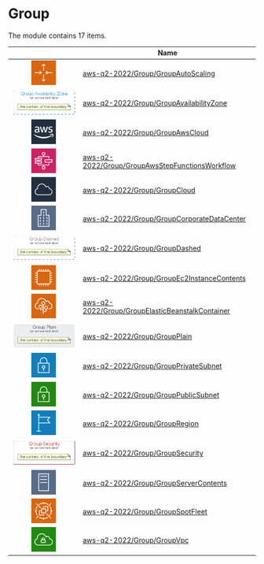 # Group

The module contains 17 items.



| |Name|
|:---:|---|
| ![illustration of aws-q2-2022/Group/GroupAutoScaling](../../aws-q2-2022/Resource/GroupIcons/AutoScaling.png) | [aws-q2-2022/Group/GroupAutoScaling](../../aws-q2-2022/Group/GroupAutoScaling.md) |
| ![illustration of aws-q2-2022/Group/GroupAvailabilityZone](../../aws-q2-2022/Group/GroupAvailabilityZone.Local.png) | [aws-q2-2022/Group/GroupAvailabilityZone](../../aws-q2-2022/Group/GroupAvailabilityZone.md) |
| ![illustration of aws-q2-2022/Group/GroupAwsCloud](../../aws-q2-2022/Resource/GroupIcons/AwsCloud.png) | [aws-q2-2022/Group/GroupAwsCloud](../../aws-q2-2022/Group/GroupAwsCloud.md) |
| ![illustration of aws-q2-2022/Group/GroupAwsStepFunctionsWorkflow](../../aws-q2-2022/Resource/GroupIcons/AwsStepFunction.png) | [aws-q2-2022/Group/GroupAwsStepFunctionsWorkflow](../../aws-q2-2022/Group/GroupAwsStepFunctionsWorkflow.md) |
| ![illustration of aws-q2-2022/Group/GroupCloud](../../aws-q2-2022/Resource/GroupIcons/Cloud.png) | [aws-q2-2022/Group/GroupCloud](../../aws-q2-2022/Group/GroupCloud.md) |
| ![illustration of aws-q2-2022/Group/GroupCorporateDataCenter](../../aws-q2-2022/Resource/GroupIcons/CorporateDataCenter.png) | [aws-q2-2022/Group/GroupCorporateDataCenter](../../aws-q2-2022/Group/GroupCorporateDataCenter.md) |
| ![illustration of aws-q2-2022/Group/GroupDashed](../../aws-q2-2022/Group/GroupDashed.Local.png) | [aws-q2-2022/Group/GroupDashed](../../aws-q2-2022/Group/GroupDashed.md) |
| ![illustration of aws-q2-2022/Group/GroupEc2InstanceContents](../../aws-q2-2022/Resource/GroupIcons/Ec2InstanceContainer.png) | [aws-q2-2022/Group/GroupEc2InstanceContents](../../aws-q2-2022/Group/GroupEc2InstanceContents.md) |
| ![illustration of aws-q2-2022/Group/GroupElasticBeanstalkContainer](../../aws-q2-2022/Resource/GroupIcons/ElasticBeanstalkContainer.png) | [aws-q2-2022/Group/GroupElasticBeanstalkContainer](../../aws-q2-2022/Group/GroupElasticBeanstalkContainer.md) |
| ![illustration of aws-q2-2022/Group/GroupPlain](../../aws-q2-2022/Group/GroupPlain.Local.png) | [aws-q2-2022/Group/GroupPlain](../../aws-q2-2022/Group/GroupPlain.md) |
| ![illustration of aws-q2-2022/Group/GroupPrivateSubnet](../../aws-q2-2022/Resource/GroupIcons/VpcSubnetPrivate.png) | [aws-q2-2022/Group/GroupPrivateSubnet](../../aws-q2-2022/Group/GroupPrivateSubnet.md) |
| ![illustration of aws-q2-2022/Group/GroupPublicSubnet](../../aws-q2-2022/Resource/GroupIcons/VpcSubnetPublic.png) | [aws-q2-2022/Group/GroupPublicSubnet](../../aws-q2-2022/Group/GroupPublicSubnet.md) |
| ![illustration of aws-q2-2022/Group/GroupRegion](../../aws-q2-2022/Resource/GroupIcons/Region.png) | [aws-q2-2022/Group/GroupRegion](../../aws-q2-2022/Group/GroupRegion.md) |
| ![illustration of aws-q2-2022/Group/GroupSecurity](../../aws-q2-2022/Group/GroupSecurity.Local.png) | [aws-q2-2022/Group/GroupSecurity](../../aws-q2-2022/Group/GroupSecurity.md) |
| ![illustration of aws-q2-2022/Group/GroupServerContents](../../aws-q2-2022/Resource/GroupIcons/ServerContents.png) | [aws-q2-2022/Group/GroupServerContents](../../aws-q2-2022/Group/GroupServerContents.md) |
| ![illustration of aws-q2-2022/Group/GroupSpotFleet](../../aws-q2-2022/Resource/GroupIcons/SpotFleet.png) | [aws-q2-2022/Group/GroupSpotFleet](../../aws-q2-2022/Group/GroupSpotFleet.md) |
| ![illustration of aws-q2-2022/Group/GroupVpc](../../aws-q2-2022/Resource/GroupIcons/Vpc.png) | [aws-q2-2022/Group/GroupVpc](../../aws-q2-2022/Group/GroupVpc.md) |



